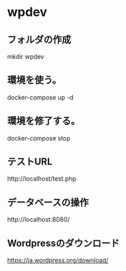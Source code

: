 # wpdev

## フォルダの作成
mkdir wpdev

## 環境を使う。
docker-compose up -d

## 環境を修了する。
docker-compose stop

## テストURL
http://localhost/test.php

## データベースの操作
http://localhost:8080/

## Wordpressのダウンロード
https://ja.wordpress.org/download/

